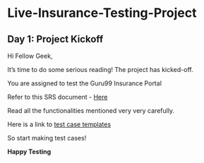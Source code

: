 # Live-Insurance-Testing-Project

## Day 1: Project Kickoff

Hi Fellow Geek,
 
It’s time to do some serious reading! The project has kicked-off.
 
You are assigned to test the Guru99 Insurance Portal

Refer to this SRS document - [Here](https://github.com/tsokomalusi/Live-Insurance-Testing-Project/blob/main/Resources/SRS%20Guru99%20Insurance.pdf)

Read all the functionalities mentioned very very carefully.

Here is a link to [test case templates](https://github.com/tsokomalusi/Live-Insurance-Testing-Project/blob/main/Resources/TestCaseTemplate.xls)

So start making test cases!

**Happy Testing**




